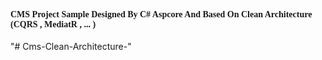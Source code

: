 <h4  style="font-family:Tahoma">
CMS Project Sample Designed By C# Aspcore And Based On Clean Architecture (CQRS , MediatR , ... )

</h1>
"# Cms-Clean-Architecture-" 
